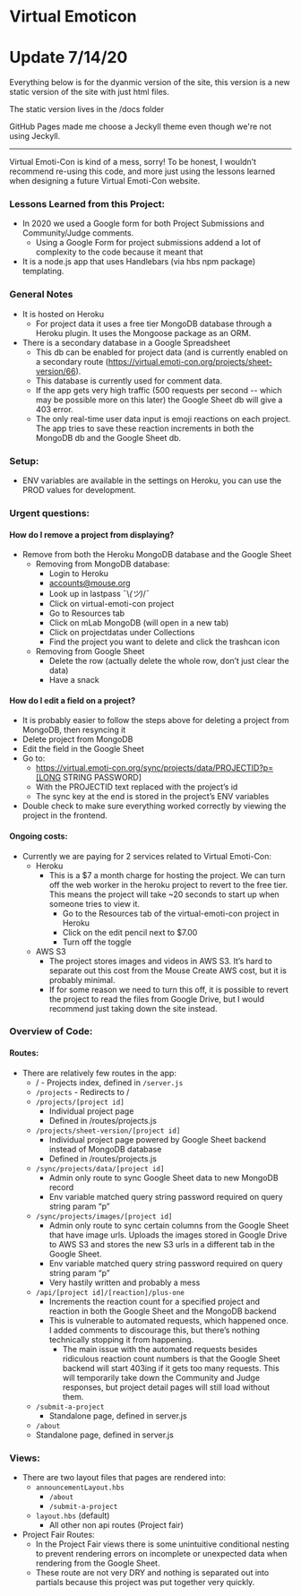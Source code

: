 # Virtual Emoticon


# Update 7/14/20

Everything below is for the dyanmic version of the site, this version is a new static version of the site with just html files.

The static version lives in the /docs folder

GitHub Pages made me choose a Jeckyll theme even though we're not using Jeckyll.

---

Virtual Emoti-Con is kind of a mess, sorry! To be honest, I wouldn’t recommend re-using this code, and more just using the lessons learned when designing a future Virtual Emoti-Con website.

### Lessons Learned from this Project:

- In 2020 we used a Google form for both Project Submissions and 	Community/Judge comments.
  - Using a Google Form for project submissions addend a lot of complexity to the code because it meant that 
- It is a node.js app that uses Handlebars (via hbs npm package) templating.

### General Notes

- It is hosted on Heroku
  - For project data it uses a free tier MongoDB database through a Heroku plugin. It uses the Mongoose package as an ORM.
- There is a secondary database in a Google Spreadsheet
  - This db can be enabled for project data (and is currently enabled on a secondary route (https://virtual.emoti-con.org/projects/sheet-version/66).
  - This database is currently used for comment data.
  - If the app gets very high traffic (500 requests per second -- which may be possible more on this later) the Google Sheet db will give a 403 error.
  - The only real-time user data input is emoji reactions on each project. The app tries to save these reaction increments in both the MongoDB db and the Google Sheet db.

### Setup:
  - ENV variables are available in the settings on Heroku, you can use the PROD values for development.

### Urgent questions:

#### How do I remove a project from displaying?
- Remove from both the Heroku MongoDB database and the Google Sheet
  - Removing from MongoDB database:
    - Login to Heroku
    - accounts@mouse.org
    - Look up in lastpass ¯\\_(ツ)_/¯ 
    - Click on virtual-emoti-con project
    - Go to Resources tab
    - Click on mLab MongoDB (will open in a new tab)
    - Click on projectdatas under Collections
    - Find the project you want to delete and click the trashcan icon
  - Removing from Google Sheet
    - Delete the row (actually delete the whole row, don’t just clear the data)
    - Have a snack

#### How do I edit a field on a project?

  - It is probably easier to follow the steps above for deleting a project from MongoDB, then resyncing it
  - Delete project from MongoDB
  - Edit the field in the Google Sheet
  - Go to:
    - https://virtual.emoti-con.org/sync/projects/data/PROJECTID?p=[LONG STRING PASSWORD]
    - With the PROJECTID text replaced with the project’s id
    - The sync key at the end is stored in the project’s ENV variables
  - Double check to make sure everything worked correctly by viewing the project in the frontend.

#### Ongoing costs:

  - Currently we are paying for 2 services related to Virtual Emoti-Con:
    - Heroku
      - This is a $7 a month charge for hosting the project. We can turn off the web worker in the heroku project to revert to the free tier. This means the project will take ~20 seconds to start up when someone tries to view it.
        - Go to the Resources tab of the virtual-emoti-con project in Heroku
        - Click on the edit pencil next to $7.00
        - Turn off the toggle
    - AWS S3
      - The project stores images and videos in AWS S3. It’s hard to separate out this cost from the Mouse Create AWS cost, but it is probably minimal.
      - If for some reason we need to turn this off, it is possible to revert the project to read the files from Google Drive, but I would recommend just taking down the site instead.

### Overview of Code:

#### Routes:
  - There are relatively few routes in the app:
    - / - Projects index, defined in `/server.js`
    - `/projects` - Redirects to /
    - `/projects/[project id]`
      - Individual project page
      - Defined in /routes/projects.js
    - `/projects/sheet-version/[project id]`
      - Individual project page powered by Google Sheet backend instead of MongoDB database
      - Defined in /routes/projects.js
    - `/sync/projects/data/[project id]`
      - Admin only route to sync Google Sheet data to new MongoDB record
      - Env variable matched query string password required on query string param “p”
    - `/sync/projects/images/[project id]`
      - Admin only route to sync certain columns from the Google Sheet that have image urls. Uploads the images stored in Google Drive to AWS S3 and stores the new S3 urls in a different tab in the Google Sheet.
      - Env variable matched query string password required on query string param “p”
      - Very hastily written and probably a mess
    - `/api/[project id]/[reaction]/plus-one`
      - Increments the reaction count for a specified project and reaction in both the Google Sheet and the MongoDB backend
      - This is vulnerable to automated requests, which happened once. I added comments to discourage this, but there’s nothing technically stopping it from happening.
        - The main issue with the automated requests besides ridiculous reaction count numbers is that the Google Sheet backend will start 403ing if it gets too many requests. This will temporarily take down the Community and Judge responses, but project detail pages will still load without them.
    - `/submit-a-project`
      - Standalone page, defined in server.js
    - `/about`
    - Standalone page, defined in server.js

### Views:

  - There are two layout files that pages are rendered into:
    - `announcementLayout.hbs`
      - `/about`
      - `/submit-a-project`
    - `layout.hbs` (default)
      - All other non api routes (Project fair)
  - Project Fair Routes:
    - In the Project Fair views there is some unintuitive conditional nesting to prevent rendering errors on incomplete or unexpected data when rendering from the Google Sheet.
    - These route are not very DRY and nothing is separated out into partials because this project was put together very quickly.
